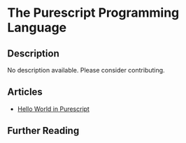 # The Purescript Programming Language

## Description

No description available. Please consider contributing.

## Articles

- [Hello World in Purescript](https://sampleprograms.io/projects/hello-world/purescript)

## Further Reading